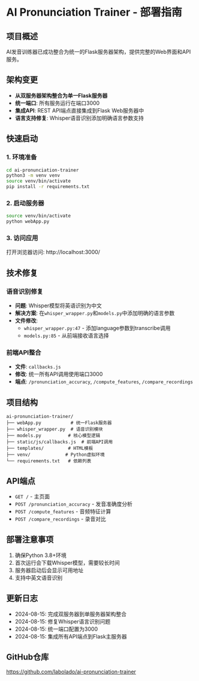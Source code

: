 # AI Pronunciation Trainer - 部署指南

## 项目概述
AI发音训练器已成功整合为统一的Flask服务器架构，提供完整的Web界面和API服务。

## 架构变更
- **从双服务器架构整合为单一Flask服务器**
- **统一端口**: 所有服务运行在端口3000
- **集成API**: REST API端点直接集成到Flask Web服务器中
- **语言支持修复**: Whisper语音识别添加明确语言参数支持

## 快速启动

### 1. 环境准备
```bash
cd ai-pronunciation-trainer
python3 -m venv venv
source venv/bin/activate
pip install -r requirements.txt
```

### 2. 启动服务器
```bash
source venv/bin/activate
python webApp.py
```

### 3. 访问应用
打开浏览器访问: http://localhost:3000/

## 技术修复

### 语音识别修复
- **问题**: Whisper模型将英语识别为中文
- **解决方案**: 在`whisper_wrapper.py`和`models.py`中添加明确的语言参数
- **文件修改**: 
  - `whisper_wrapper.py:47` - 添加language参数到transcribe调用
  - `models.py:85` - 从前端接收语言选择

### 前端API整合
- **文件**: `callbacks.js`
- **修改**: 统一所有API调用使用端口3000
- **端点**: `/pronunciation_accuracy`, `/compute_features`, `/compare_recordings`

## 项目结构
```
ai-pronunciation-trainer/
├── webApp.py           # 统一Flask服务器
├── whisper_wrapper.py  # 语音识别模块  
├── models.py          # 核心模型逻辑
├── static/js/callbacks.js  # 前端API调用
├── templates/         # HTML模板
├── venv/             # Python虚拟环境
└── requirements.txt   # 依赖列表
```

## API端点
- `GET /` - 主页面
- `POST /pronunciation_accuracy` - 发音准确度分析
- `POST /compute_features` - 音频特征计算  
- `POST /compare_recordings` - 录音对比

## 部署注意事项
1. 确保Python 3.8+环境
2. 首次运行会下载Whisper模型，需要较长时间
3. 服务器启动后会显示可用地址
4. 支持中英文语音识别

## 更新日志
- 2024-08-15: 完成双服务器到单服务器架构整合
- 2024-08-15: 修复Whisper语言识别问题
- 2024-08-15: 统一端口配置为3000
- 2024-08-15: 集成所有API端点到Flask主服务器

## GitHub仓库
https://github.com/labolado/ai-pronunciation-trainer